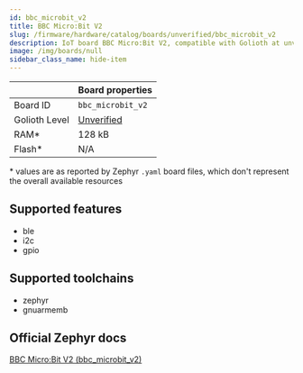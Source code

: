 ```yaml
---
id: bbc_microbit_v2
title: BBC Micro:Bit V2
slug: /firmware/hardware/catalog/boards/unverified/bbc_microbit_v2
description: IoT board BBC Micro:Bit V2, compatible with Golioth at unverified level.
image: /img/boards/null
sidebar_class_name: hide-item
---
```


[//]: # (This is an auto-generated file, do not edit! Changes to it will be lost upon re-generation)



|                | Board properties     |
| -------------  | -------------------- |
| Board ID       | `bbc_microbit_v2` |
| Golioth Level  | [Unverified](/firmware/hardware#unverified-boards) |
| RAM*           | 128 kB |
| Flash*         | N/A |

\* values are as reported by Zephyr `.yaml` board files, which don't represent the overall available resources



## Supported features

* ble
* i2c
* gpio

## Supported toolchains

* zephyr
* gnuarmemb

## Official Zephyr docs

[BBC Micro:Bit V2 (bbc_microbit_v2)](https://docs.zephyrproject.org/latest/boards/bbc/microbit_v2/doc/index.html)
